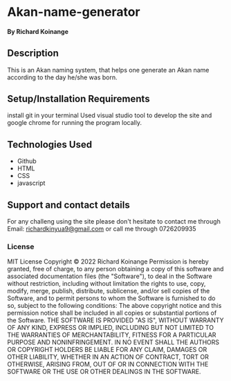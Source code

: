 # Akan-name-generator
#### By Richard Koinange
## Description
This is an Akan naming system, that helps one generate an Akan name according to the day he/she was born.
## Setup/Installation Requirements
install git in your terminal
Used visual studio tool to develop the site and google chrome for running the program locally.
## Technologies Used
* Github
* HTML
* CSS
* javascript

## Support and contact details
For any challeng using the site please don't hesitate to contact me through Email: richardkinyua9@gmail.com or call me through 0726209935
### License
MIT License
Copyright © 2022 Richard Koinange
Permission is hereby granted, free of charge, to any person obtaining a copy of this software and associated documentation files (the "Software"), to deal in the Software without restriction, including without limitation the rights to use, copy, modify, merge, publish, distribute, sublicense, and/or sell copies of the Software, and to permit persons to whom the Software is furnished to do so, subject to the following conditions:
The above copyright notice and this permission notice shall be included in all copies or substantial portions of the Software.
THE SOFTWARE IS PROVIDED "AS IS", WITHOUT WARRANTY OF ANY KIND, EXPRESS OR IMPLIED, INCLUDING BUT NOT LIMITED TO THE WARRANTIES OF MERCHANTABILITY, FITNESS FOR A PARTICULAR PURPOSE AND NONINFRINGEMENT. IN NO EVENT SHALL THE AUTHORS OR COPYRIGHT HOLDERS BE LIABLE FOR ANY CLAIM, DAMAGES OR OTHER LIABILITY, WHETHER IN AN ACTION OF CONTRACT, TORT OR OTHERWISE, ARISING FROM, OUT OF OR IN CONNECTION WITH THE SOFTWARE OR THE USE OR OTHER DEALINGS IN THE SOFTWARE.
